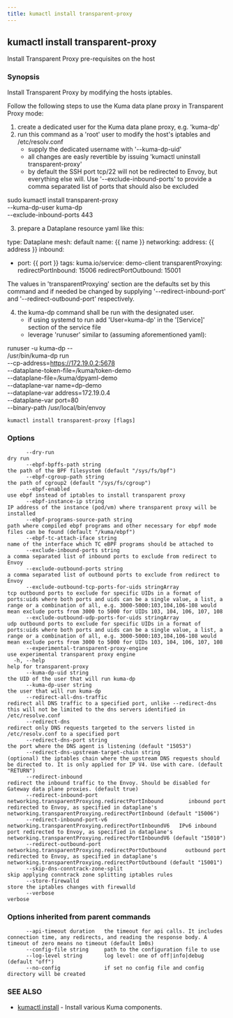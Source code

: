 ```yaml
---
title: kumactl install transparent-proxy
---
```

## kumactl install transparent-proxy

Install Transparent Proxy pre-requisites on the host

### Synopsis

Install Transparent Proxy by modifying the hosts iptables.

Follow the following steps to use the Kuma data plane proxy in Transparent Proxy mode:

 1) create a dedicated user for the Kuma data plane proxy, e.g. 'kuma-dp'
 2) run this command as a 'root' user to modify the host's iptables and /etc/resolv.conf
    - supply the dedicated username with '--kuma-dp-uid'
    - all changes are easly revertible by issuing 'kumactl uninstall transparent-proxy'
    - by default the SSH port tcp/22 will not be redirected to Envoy, but everything else will.
      Use '--exclude-inbound-ports' to provide a comma separated list of ports that should also be excluded

 sudo kumactl install transparent-proxy \
          --kuma-dp-user kuma-dp \
          --exclude-inbound-ports 443

 3) prepare a Dataplane resource yaml like this:

type: Dataplane
mesh: default
name: {{ name }}
networking:
  address: {{ address }}
  inbound:
  - port: {{ port }}
    tags:
      kuma.io/service: demo-client
  transparentProxying:
    redirectPortInbound: 15006
    redirectPortOutbound: 15001

The values in 'transparentProxying' section are the defaults set by this command and if needed be changed by supplying 
'--redirect-inbound-port' and '--redirect-outbound-port' respectively.

 4) the kuma-dp command shall be run with the designated user. 
    - if using systemd to run add 'User=kuma-dp' in the '[Service]' section of the service file
    - leverage 'runuser' similar to (assuming aforementioned yaml):

runuser -u kuma-dp -- \
  /usr/bin/kuma-dp run \
    --cp-address=https://172.19.0.2:5678 \
    --dataplane-token-file=/kuma/token-demo \
    --dataplane-file=/kuma/dpyaml-demo \
    --dataplane-var name=dp-demo \
    --dataplane-var address=172.19.0.4 \
    --dataplane-var port=80  \
    --binary-path /usr/local/bin/envoy



```
kumactl install transparent-proxy [flags]
```

### Options

```
      --dry-run                                                                         dry run
      --ebpf-bpffs-path string                                                          the path of the BPF filesystem (default "/sys/fs/bpf")
      --ebpf-cgroup-path string                                                         the path of cgroup2 (default "/sys/fs/cgroup")
      --ebpf-enabled                                                                    use ebpf instead of iptables to install transparent proxy
      --ebpf-instance-ip string                                                         IP address of the instance (pod/vm) where transparent proxy will be installed
      --ebpf-programs-source-path string                                                path where compiled ebpf programs and other necessary for ebpf mode files can be found (default "/kuma/ebpf")
      --ebpf-tc-attach-iface string                                                     name of the interface which TC eBPF programs should be attached to
      --exclude-inbound-ports string                                                    a comma separated list of inbound ports to exclude from redirect to Envoy
      --exclude-outbound-ports string                                                   a comma separated list of outbound ports to exclude from redirect to Envoy
      --exclude-outbound-tcp-ports-for-uids stringArray                                 tcp outbound ports to exclude for specific UIDs in a format of ports:uids where both ports and uids can be a single value, a list, a range or a combination of all, e.g. 3000-5000:103,104,106-108 would mean exclude ports from 3000 to 5000 for UIDs 103, 104, 106, 107, 108
      --exclude-outbound-udp-ports-for-uids stringArray                                 udp outbound ports to exclude for specific UIDs in a format of ports:uids where both ports and uids can be a single value, a list, a range or a combination of all, e.g. 3000-5000:103,104,106-108 would mean exclude ports from 3000 to 5000 for UIDs 103, 104, 106, 107, 108
      --experimental-transparent-proxy-engine                                           use experimental transparent proxy engine
  -h, --help                                                                            help for transparent-proxy
      --kuma-dp-uid string                                                              the UID of the user that will run kuma-dp
      --kuma-dp-user string                                                             the user that will run kuma-dp
      --redirect-all-dns-traffic                                                        redirect all DNS traffic to a specified port, unlike --redirect-dns this will not be limited to the dns servers identified in /etc/resolve.conf
      --redirect-dns                                                                    redirect only DNS requests targeted to the servers listed in /etc/resolv.conf to a specified port
      --redirect-dns-port string                                                        the port where the DNS agent is listening (default "15053")
      --redirect-dns-upstream-target-chain string                                       (optional) the iptables chain where the upstream DNS requests should be directed to. It is only applied for IP V4. Use with care. (default "RETURN")
      --redirect-inbound                                                                redirect the inbound traffic to the Envoy. Should be disabled for Gateway data plane proxies. (default true)
      --redirect-inbound-port networking.transparentProxying.redirectPortInbound        inbound port redirected to Envoy, as specified in dataplane's networking.transparentProxying.redirectPortInbound (default "15006")
      --redirect-inbound-port-v6 networking.transparentProxying.redirectPortInboundV6   IPv6 inbound port redirected to Envoy, as specified in dataplane's networking.transparentProxying.redirectPortInboundV6 (default "15010")
      --redirect-outbound-port networking.transparentProxying.redirectPortOutbound      outbound port redirected to Envoy, as specified in dataplane's networking.transparentProxying.redirectPortOutbound (default "15001")
      --skip-dns-conntrack-zone-split                                                   skip applying conntrack zone splitting iptables rules
      --store-firewalld                                                                 store the iptables changes with firewalld
      --verbose                                                                         verbose
```

### Options inherited from parent commands

```
      --api-timeout duration   the timeout for api calls. It includes connection time, any redirects, and reading the response body. A timeout of zero means no timeout (default 1m0s)
      --config-file string     path to the configuration file to use
      --log-level string       log level: one of off|info|debug (default "off")
      --no-config              if set no config file and config directory will be created
```

### SEE ALSO

* [kumactl install](kumactl_install)	 - Install various Kuma components.

